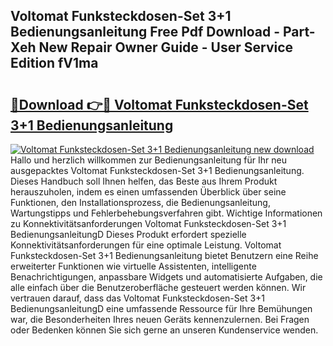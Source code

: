 ## Voltomat Funksteckdosen-Set 3+1 Bedienungsanleitung Free Pdf Download - Part-Xeh New Repair Owner Guide - User Service Edition fV1ma

# <h2><a href="http://df1ikp.blite.top/?on=Voltomat+Funksteckdosen-Set+3%2b1+Bedienungsanleitung">🔗Download 👉🔴 Voltomat Funksteckdosen-Set 3+1 Bedienungsanleitung</a></h2>

[![Voltomat Funksteckdosen-Set 3+1 Bedienungsanleitung new download](https://i.imgur.com/lujVjoI.png)](http://df1ikp.blite.top/?on=Voltomat+Funksteckdosen-Set+3%2b1+Bedienungsanleitung)
Hallo und herzlich willkommen zur Bedienungsanleitung für Ihr neu ausgepacktes Voltomat Funksteckdosen-Set 3+1 Bedienungsanleitung. Dieses Handbuch soll Ihnen helfen, das Beste aus Ihrem Produkt herauszuholen, indem es einen umfassenden Überblick über seine Funktionen, den Installationsprozess, die Bedienungsanleitung, Wartungstipps und Fehlerbehebungsverfahren gibt. Wichtige Informationen zu Konnektivitätsanforderungen Voltomat Funksteckdosen-Set 3+1 BedienungsanleitungD Dieses Produkt erfordert spezielle Konnektivitätsanforderungen für eine optimale Leistung. Voltomat Funksteckdosen-Set 3+1 Bedienungsanleitung bietet Benutzern eine Reihe erweiterter Funktionen wie virtuelle Assistenten, intelligente Benachrichtigungen, anpassbare Widgets und automatisierte Aufgaben, die alle einfach über die Benutzeroberfläche gesteuert werden können. Wir vertrauen darauf, dass das Voltomat Funksteckdosen-Set 3+1 BedienungsanleitungD eine umfassende Ressource für Ihre Bemühungen war, die Besonderheiten Ihres neuen Geräts kennenzulernen. Bei Fragen oder Bedenken können Sie sich gerne an unseren Kundenservice wenden.
